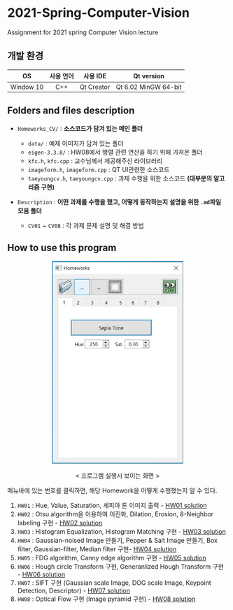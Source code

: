# 2021-Spring-Computer-Vision

Assignment for 2021 spring Computer Vision lecture  

## 개발 환경  
|OS|사용 언어|사용 IDE|Qt version|
|:---:|:---:|:---:|:---:|
|Window 10|C++|Qt Creator|Qt 6.02 MinGW 64-bit|  

## Folders and files description  

- `Homeworks_CV/` : **소스코드가 담겨 있는 메인 폴더**  
  - `data/` : 예제 이미지가 담겨 있는 폴더  
  - `eigen-3.3.8/` : HW08에서 행렬 관련 연산을 하기 위해 가져온 폴더  
  - `kfc.h`, `kfc.cpp` : 교수님께서 제공해주신 라이브러리  
  - `imageform.h`, `imageform.cpp` : QT UI관련한 소스코드  
  - `taeyoungcv.h`, `taeyoungcv.cpp` : 과제 수행을 위한 소스코드 **(대부분의 알고리즘 구현)**  

- `Description` : **어떤 과제를 수행을 했고, 어떻게 동작하는지 설명을 위한 `.md`파일 모음 폴더**  
  - `CV01` ~ `CV08` : 각 과제 문제 설명 및 해결 방법  

## How to use this program 

<p align="center"><img src="Description/Image/main.JPG" width="300px"></p>  
<p align="center"> < 프로그램 실행시 보이는 화면 ></p>  

메뉴바에 있는 번호를 클릭하면, 해당 Homework을 어떻게 수행했는지 알 수 있다.  
1. `HW01` : Hue, Value, Saturation, 세피아 톤 이미지 출력 - [HW01 solution](https://github.com/Taeyoung96/2021-Spring-Computer-Vision/blob/master/Description/cv01.md)  
2. `HW02` : Otsu algorithm을 이용하여 이진화, Dilation, Erosion, 8-Neighbor labeling 구현 - [HW02 solution](https://github.com/Taeyoung96/2021-Spring-Computer-Vision/blob/master/Description/cv02.md)  
3. `HW03` : Histogram Equalization, Histogram Matching 구현 - [HW03 solution](https://github.com/Taeyoung96/2021-Spring-Computer-Vision/blob/master/Description/cv03.md)  
4. `HW04` : Gaussian-noised Image 만들기, Pepper & Salt Image 만들기, Box filter, Gaussian-filter, Median filter 구현- [HW04 solution](https://github.com/Taeyoung96/2021-Spring-Computer-Vision/blob/master/Description/cv04.md)  
5. `HW05` : FDG algorithm, Canny edge algorithm 구현 - [HW05 solution](https://github.com/Taeyoung96/2021-Spring-Computer-Vision/blob/master/Description/cv05.md)  
6. `HW06` : Hough circle Transform 구현, Generanlized Hough Transform 구현 - [HW06 solution](https://github.com/Taeyoung96/2021-Spring-Computer-Vision/blob/master/Description/cv06.md)  
7. `HW07` : SIFT 구현 (Gaussian scale Image, DOG scale Image, Keypoint Detection, Descriptor) - [HW07 solution](https://github.com/Taeyoung96/2021-Spring-Computer-Vision/blob/master/Description/cv07.md)  
8. `HW08` : Optical Flow 구현 (Image pyramid 구현) - [HW08 solution](https://github.com/Taeyoung96/2021-Spring-Computer-Vision/blob/master/Description/cv08.md)  



